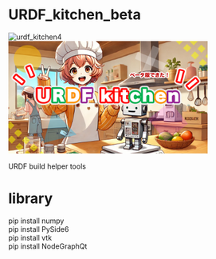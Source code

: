 # URDF_kitchen_beta
  
<img width="400" alt="urdf_kitchen4" src="https://github.com/user-attachments/assets/e74a1a2d-db5b-43b7-b258-8c74fa8f99d0">


<img width="400" alt="urdf_kitchen4" src="docs/urdf_kitchen_beta.png">


URDF build helper tools

# library
pip install numpy  
pip install PySide6  
pip install vtk  
pip install NodeGraphQt  
